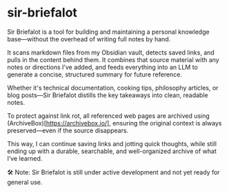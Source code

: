 # sir-briefalot

Sir Briefalot is a tool for building and maintaining a personal knowledge base—without the overhead of writing full notes by hand.

It scans markdown files from my Obsidian vault, detects saved links, and pulls in the content behind them. It combines that source material with any notes or directions I’ve added, and feeds everything into an LLM to generate a concise, structured summary for future reference.

Whether it's technical documentation, cooking tips, philosophy articles, or blog posts—Sir Briefalot distills the key takeaways into clean, readable notes.

To protect against link rot, all referenced web pages are archived using (ArchiveBox)[https://archivebox.io/], ensuring the original context is always preserved—even if the source disappears.

This way, I can continue saving links and jotting quick thoughts, while still ending up with a durable, searchable, and well-organized archive of what I’ve learned.

🛠 Note: Sir Briefalot is still under active development and not yet ready for general use.

